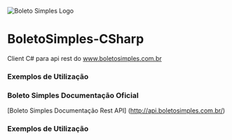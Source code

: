 ![Boleto Simples Logo](http://api.boletosimples.com.br/img/logo.png)

# BoletoSimples-CSharp
Client  C# para api rest do www.boletosimples.com.br

### Exemplos de Utilização

### Boleto Simples Documentação Oficial
[Boleto Simples Documentação Rest API] (http://api.boletosimples.com.br/)


### Exemplos de Utilização
